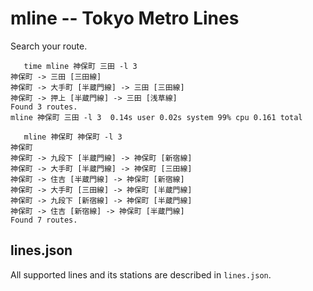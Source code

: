 # mline -- Tokyo Metro Lines

Search your route.

```
   time mline 神保町 三田 -l 3
神保町 -> 三田 [三田線]
神保町 -> 大手町 [半蔵門線] -> 三田 [三田線]
神保町 -> 押上 [半蔵門線] -> 三田 [浅草線]
Found 3 routes.
mline 神保町 三田 -l 3  0.14s user 0.02s system 99% cpu 0.161 total
```

```
   mline 神保町 神保町 -l 3
神保町
神保町 -> 九段下 [半蔵門線] -> 神保町 [新宿線]
神保町 -> 大手町 [半蔵門線] -> 神保町 [三田線]
神保町 -> 住吉 [半蔵門線] -> 神保町 [新宿線]
神保町 -> 大手町 [三田線] -> 神保町 [半蔵門線]
神保町 -> 九段下 [新宿線] -> 神保町 [半蔵門線]
神保町 -> 住吉 [新宿線] -> 神保町 [半蔵門線]
Found 7 routes.
```

## lines.json

All supported lines and its stations are described in `lines.json`.
